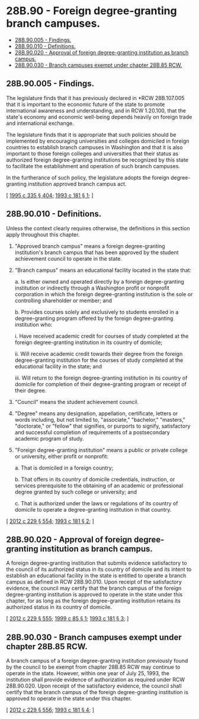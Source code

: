 # 28B.90 - Foreign degree-granting branch campuses.
* [28B.90.005 - Findings.](#28b90005---findings)
* [28B.90.010 - Definitions.](#28b90010---definitions)
* [28B.90.020 - Approval of foreign degree-granting institution as branch campus.](#28b90020---approval-of-foreign-degree-granting-institution-as-branch-campus)
* [28B.90.030 - Branch campuses exempt under chapter  28B.85 RCW.](#28b90030---branch-campuses-exempt-under-chapter--28b85-rcw)
## 28B.90.005 - Findings.
The legislature finds that it has previously declared in *RCW 28B.107.005 that it is important to the economic future of the state to promote international awareness and understanding, and in RCW 1.20.100, that the state's economy and economic well-being depends heavily on foreign trade and international exchange.

The legislature finds that it is appropriate that such policies should be implemented by encouraging universities and colleges domiciled in foreign countries to establish branch campuses in Washington and that it is also important to those foreign colleges and universities that their status as authorized foreign degree-granting institutions be recognized by this state to facilitate the establishment and operation of such branch campuses.

In the furtherance of such policy, the legislature adopts the foreign degree-granting institution approved branch campus act.

\[ [1995 c 335 § 404](https://lawfilesext.leg.wa.gov/biennium/1995-96/Pdf/Bills/Session%20Laws/Senate/5169-S.SL.pdf?cite=1995%20c%20335%20§%20404); [1993 c 181 § 1](https://lawfilesext.leg.wa.gov/biennium/1993-94/Pdf/Bills/Session%20Laws/House/1497-S.SL.pdf?cite=1993%20c%20181%20§%201); \]

## 28B.90.010 - Definitions.
Unless the context clearly requires otherwise, the definitions in this section apply throughout this chapter.

1. "Approved branch campus" means a foreign degree-granting institution's branch campus that has been approved by the student achievement council to operate in the state.

2. "Branch campus" means an educational facility located in the state that:

   a. Is either owned and operated directly by a foreign degree-granting institution or indirectly through a Washington profit or nonprofit corporation in which the foreign degree-granting institution is the sole or controlling shareholder or member; and

   b. Provides courses solely and exclusively to students enrolled in a degree-granting program offered by the foreign degree-granting institution who:

      i. Have received academic credit for courses of study completed at the foreign degree-granting institution in its country of domicile;

      ii. Will receive academic credit towards their degree from the foreign degree-granting institution for the courses of study completed at the educational facility in the state; and

      iii. Will return to the foreign degree-granting institution in its country of domicile for completion of their degree-granting program or receipt of their degree.

3. "Council" means the student achievement council.

4. "Degree" means any designation, appellation, certificate, letters or words including, but not limited to, "associate," "bachelor," "masters," "doctorate," or "fellow" that signifies, or purports to signify, satisfactory and successful completion of requirements of a postsecondary academic program of study.

5. "Foreign degree-granting institution" means a public or private college or university, either profit or nonprofit:

   a. That is domiciled in a foreign country;

   b. That offers in its country of domicile credentials, instruction, or services prerequisite to the obtaining of an academic or professional degree granted by such college or university; and

   c. That is authorized under the laws or regulations of its country of domicile to operate a degree-granting institution in that country.

\[ [2012 c 229 § 554](https://lawfilesext.leg.wa.gov/biennium/2011-12/Pdf/Bills/Session%20Laws/House/2483-S2.SL.pdf?cite=2012%20c%20229%20§%20554); [1993 c 181 § 2](https://lawfilesext.leg.wa.gov/biennium/1993-94/Pdf/Bills/Session%20Laws/House/1497-S.SL.pdf?cite=1993%20c%20181%20§%202); \]

## 28B.90.020 - Approval of foreign degree-granting institution as branch campus.
A foreign degree-granting institution that submits evidence satisfactory to the council of its authorized status in its country of domicile and its intent to establish an educational facility in the state is entitled to operate a branch campus as defined in RCW 28B.90.010. Upon receipt of the satisfactory evidence, the council may certify that the branch campus of the foreign degree-granting institution is approved to operate in the state under this chapter, for as long as the foreign degree-granting institution retains its authorized status in its country of domicile.

\[ [2012 c 229 § 555](https://lawfilesext.leg.wa.gov/biennium/2011-12/Pdf/Bills/Session%20Laws/House/2483-S2.SL.pdf?cite=2012%20c%20229%20§%20555); [1999 c 85 § 1](https://lawfilesext.leg.wa.gov/biennium/1999-00/Pdf/Bills/Session%20Laws/Senate/5278.SL.pdf?cite=1999%20c%2085%20§%201); [1993 c 181 § 3](https://lawfilesext.leg.wa.gov/biennium/1993-94/Pdf/Bills/Session%20Laws/House/1497-S.SL.pdf?cite=1993%20c%20181%20§%203); \]

## 28B.90.030 - Branch campuses exempt under chapter  28B.85 RCW.
A branch campus of a foreign degree-granting institution previously found by the council to be exempt from chapter 28B.85 RCW may continue to operate in the state. However, within one year of July 25, 1993, the institution shall provide evidence of authorization as required under RCW 28B.90.020. Upon receipt of the satisfactory evidence, the council shall certify that the branch campus of the foreign degree-granting institution is approved to operate in the state under this chapter.

\[ [2012 c 229 § 556](https://lawfilesext.leg.wa.gov/biennium/2011-12/Pdf/Bills/Session%20Laws/House/2483-S2.SL.pdf?cite=2012%20c%20229%20§%20556); [1993 c 181 § 4](https://lawfilesext.leg.wa.gov/biennium/1993-94/Pdf/Bills/Session%20Laws/House/1497-S.SL.pdf?cite=1993%20c%20181%20§%204); \]

